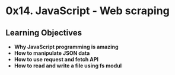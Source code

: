 # 0x14. JavaScript - Web scraping

## Learning Objectives
* **Why JavaScript programming is amazing**
* **How to manipulate JSON data**
* **How to use request and fetch API**
* **How to read and write a file using fs modul**
